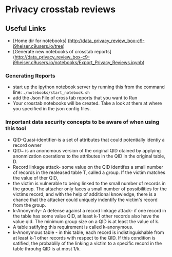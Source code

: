 # Privacy crosstab reviews


## Useful Links
* [Home dir for notebooks] (http://data_privacy_review_box-c9-j9heiser.c9users.io/tree)
* [Generate new notebooks of crosstab reports] (http://data_privacy_review_box-c9-j9heiser.c9users.io/notebooks/Export_Privacy_Reviews.ipynb)


### Generating Reports
* start up the ipython notebook server by running this from the command line: `./notebooks/start_notebook.sh `    
* add the Json File of cross tab reports that you want to Run
* Your crosstab notebooks will be created. Take a look at them at where you specified in the json config files. 


### Important data security concepts to be aware of when using this tool

* QID-Quasi-identifier-is a set of attributes that could potentially identiy a record owner
* QID~ is an anonomous version of the original QID otained by applying anonmization operations to the attributes in the QID in the original table, D. 
* Record linkage attack- some value on the QID identifes a small number of records in the realeased table T, called a group. If the victim matches the value of ther QID, 
* the victim is vulnerable to being linked to the small number of records in the group. The attacher only faces a small number of possibilities for the victims record, and with the help of additional knowledge, there is a chance that the attacker could uniquely indentify the victim's record from the group.
* k-Anonymity- A defense against a record linkage attack- if one record in the table has some value QID, at least k-1 other records also have the value qid. The minimum group size on a QID is at least the value of k. 
* A table satifying this requirement is called k-anonymous. 
* k-Anonymous table - in this table, each record is indistinguishable from at least k-1 other records with respect to the QID. If this condition is satified, the probablily of the linking a victim to a specific record in the table throuhg QID is at most 1/k. 

 

